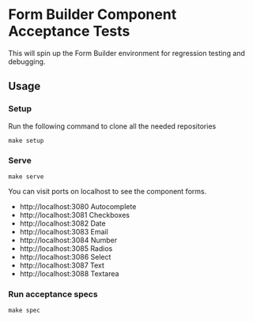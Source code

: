 # Form Builder Component Acceptance Tests

This will spin up the Form Builder environment for regression testing and debugging.

## Usage

### Setup

Run the following command to clone all the needed repositories

```
make setup
```

### Serve

```
make serve
```

You can visit ports on localhost to see the component forms.

- http://localhost:3080 Autocomplete
- http://localhost:3081 Checkboxes
- http://localhost:3082 Date
- http://localhost:3083 Email
- http://localhost:3084 Number
- http://localhost:3085 Radios
- http://localhost:3086 Select
- http://localhost:3087 Text
- http://localhost:3088 Textarea

### Run acceptance specs

```
make spec
```

